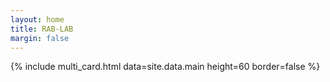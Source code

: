```yaml
---
layout: home
title: RAB-LAB
margin: false
---
```

{% include multi_card.html data=site.data.main height=60 border=false %}